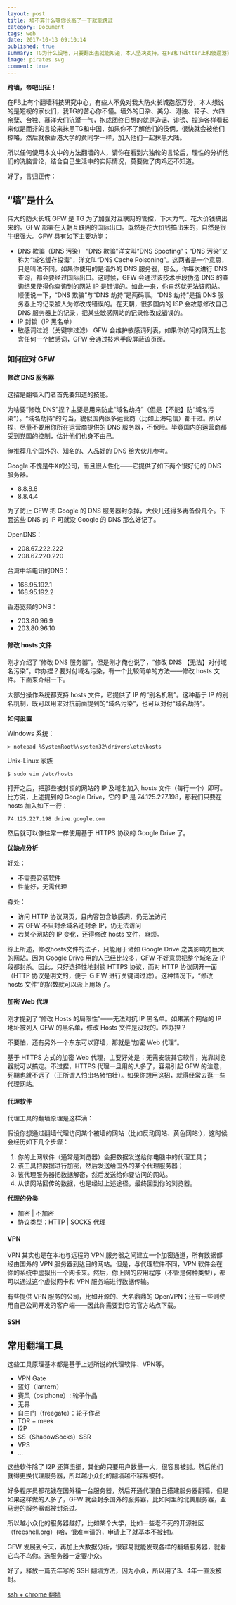 ```yaml
---
layout: post
title: 墙不算什么等你长高了一下就能跨过
category: Document
tags: web
date: 2017-10-13 09:10:14
published: true
summary: TG为什么设墙，只要翻出去就能知道，本人坚决支持。在FB和Twitter上和傻逼港独台独轮子六四余孽征战了多年，发现绝大部分出去的兔子们都是好兔子，当然也有反水的，被六独轮洗脑的。无论如何能翻出去的智商都还可以吧，大家出去后不要弱了我强汉威风！
image: pirates.svg
comment: true
---
```


**跨墙，帝吧出征！**

在FB上有个翻墙科技研究中心，有些人不免对我大防火长城抱怨万分，本人想说的是短视的家伙们，我TG的苦心你不懂。墙外的日杂、美分、港独、轮子、六四余孽、台独、慕洋犬们沆瀣一气，抱成团终日想的就是造谣、诽谤、捏造各样看起来似是而非的言论来抹黑TG和中国，如果你不了解他们的伎俩，很快就会被他们掠略，然后就像香港大学的黄同学一样，加入他们一起抹黑大陆。

所以任何使用本文中的方法翻墙的人，请你在看到六独轮的言论后，理性的分析他们的洗脑言论，结合自己生活中的实际情况，莫要做了肉鸡还不知道。

好了，言归正传：


## “墙”是什么

伟大的防火长城 GFW 是 TG 为了加强对互联网的管控，下大力气、花大价钱搞出来的。GFW 部署在天朝互联网的国际出口。既然是花大价钱搞出来的，自然是很牛很强大。GFW 具有如下主要功能：

- DNS 欺骗（DNS 污染）
    “DNS 欺骗”洋文叫“DNS Spoofing”；“DNS 污染”又称为“域名缓存投毒”，洋文叫“DNS Cache Poisoning”。这两者是一个意思，只是叫法不同。如果你使用的是墙外的 DNS 服务器，那么，你每次进行 DNS 查询，都会要经过国际出口。这时候，GFW 会通过该技术手段伪造 DNS 的查询结果使得你查询到的网站 IP 是错误的。如此一来，你自然就无法该网站。顺便说一下，“DNS 欺骗”与“DNS 劫持”是两码事。“DNS 劫持”是指 DNS 服务器上的记录被人为修改成错误的。在天朝，很多国内的 ISP 会故意修改自己 DNS 服务器上的记录，把某些敏感网站的记录修改成错误的。
- IP 封锁（IP 黑名单）
- 敏感词过滤（关键字过滤）
    GFW 会维护敏感词列表，如果你访问的网页上包含任何一个敏感词，GFW 会通过技术手段屏蔽该页面。


### 如何应对 GFW

#### 修改 DNS 服务器

这招是翻墙入门者首先要知道的技能。

为啥要“修改 DNS”捏？主要是用来防止“域名劫持”（但是【不能】防“域名污染”）。“域名劫持”的勾当，貌似国内很多运营商（比如上海电信）都干过。所以捏，尽量不要用你所在运营商提供的 DNS 服务器，不保险。毕竟国内的运营商都受到党国的控制，估计他们也身不由己。

俺推荐几个国外的、知名的、人品好的 DNS 给大伙儿参考。

Google 不愧是牛X的公司，而且很人性化——它提供了如下两个很好记的 DNS 服务器。

- 8.8.8.8
- 8.8.4.4

为了防止 GFW 把 Google 的 DNS 服务器封杀掉，大伙儿还得多再备份几个。下面这些 DNS 的 IP 可就没 Google 的 DNS 那么好记了。

OpenDNS：

- 208.67.222.222
- 208.67.220.220

台湾中华电讯的DNS：

- 168.95.192.1
- 168.95.192.2

香港宽频的DNS：

- 203.80.96.9
- 203.80.96.10

#### 修改 hosts 文件

刚才介绍了“修改 DNS 服务器”。但是刚才俺也说了，“修改 DNS 【无法】对付域名污染”。咋办捏？要对付域名污染，有一个比较简单的方法——修改 hosts 文件。下面来介绍一下。

大部分操作系统都支持 hosts 文件，它提供了 IP 的“别名机制”。这种基于 IP 的别名机制，既可以用来对抗前面提到的“域名污染”，也可以对付“域名劫持”。

**如何设置**

Windows 系统：

```
> notepad %SystemRoot%\system32\drivers\etc\hosts
```

Unix-Linux 家族

```
$ sudo vim /etc/hosts
```

打开之后，把那些被封锁的网站的 IP 及域名加入 hosts 文件（每行一个）即可。比方说，上述提到的 Google Drive，它的 IP 是 74.125.227.198，那我们只要在 hosts 加入如下一行：

```
74.125.227.198 drive.google.com
```

然后就可以像往常一样使用基于 HTTPS 协议的 Google Drive 了。

**优缺点分析**

好处：

- 不需要安装软件
- 性能好，无需代理

孬处：

- 访问 HTTP 协议网页，且内容包含敏感词，仍无法访问
- 若 GFW 不只封杀域名还封杀 IP，仍无法访问
- 若某个网站的 IP 变化，还得修改 hosts 文件，麻烦。

综上所述，修改hosts文件的法子，只能用于诸如 Google Drive 之类影响力巨大的网站。因为 Google Drive 用的人已经比较多，GFW 不好意思把整个域名及 IP 段都封杀。因此，只好选择性地封锁 HTTPS 协议，而对 HTTP 协议网开一面（HTTP 协议是明文的，便于 ＧＦW 进行关键词过滤）。这种情况下，“修改 hosts 文件”的招数就可以派上用场了。

#### 加密 Web 代理

刚才提到了“修改 Hosts 的局限性”——无法对抗 IP 黑名单。如果某个网站的 IP 地址被列入 GFW 的黑名单，修改 Hosts 文件是没戏的。咋办捏？

不要怕，还有另外一个东东可以穿墙，那就是“加密 Web 代理”。

基于 HTTPS 方式的加密 Web 代理，主要好处是：无需安装其它软件，光靠浏览器就可以搞定。不过捏，HTTPS 代理一旦用的人多了，容易引起 GFW  的注意，死期也就不远了（正所谓人怕出名猪怕壮）。如果你想用这招，就得经常去逛一些代理网站。

#### 代理软件

代理工具的翻墙原理是这样滴：

假设你想通过翻墙代理访问某个被墙的网站（比如反动网站、黄色网站:），这时候会经历如下几个步骤：

1. 你的上网软件（通常是浏览器）会把数据发送给你电脑中的代理工具；
2. 该工具把数据进行加密，然后发送给国外的某个代理服务器；
3. 该代理服务器把数据解密，然后发送给你要访问的网站。
4. 从该网站回传的数据，也是经过上述途径，最终回到你的浏览器。

**代理的分类**

- 加密 | 不加密
- 协议类型：HTTP | SOCKS 代理


#### VPN

VPN 其实也是在本地与远程的 VPN 服务器之间建立一个加密通道，所有数据都经由国外的 VPN 服务器到达目的网站。但是，与代理软件不同，VPN 软件会在你的系统中虚拟出一个网卡来。然后，你上网的应用程序（不管是何种类型），都可以通过这个虚拟网卡和 VPN 服务端进行数据传输。

有些提供 VPN 服务的公司，比如开源的、大名鼎鼎的 OpenVPN；还有一些则使用自己公司开发的客户端——因此你需要到它的官方站点下载。

#### SSH


## 常用翻墙工具

这些工具原理基本都是基于上述所说的代理软件、VPN等。

- VPN Gate
- 蓝灯（lantern）
- 赛风（psiphone）: 轮子作品
- 无界
- 自由门（freegate）：轮子作品
- TOR + meek
- I2P
- SS（ShadowSocks）SSR
- VPS
- ...

这些软件除了 I2P 还算坚挺，其他的只要用户数量一大，很容易被封。然后他们就得更换代理服务器，所以越小众化的翻墙越不容易被封。

好多程序员都花钱在国外租一台服务器，然后开通代理自己搭建服务器翻墙，但是如果这样做的人多了，GFW 就会封杀国外的服务器，比如阿里的北美服务器，亚马逊的服务器都被封杀过。

所以越小众化的服务器越好，比如某个大学，比如一些老不死的开源社区（freeshell.org）(哈，很难申请的，申请上了就基本不被封)。

GFW 发展到今天，再加上大数据分析，很容易就能发现各样的翻墙服务器，就看它鸟不鸟你。选服务器一定要小众。

好了，释放一篇去年写的 SSH 翻墙方法，因为小众，所以用了3、4年一直没被封。

[ssh + chrome 翻墙](./2016-10-11-linux-ssh-server-break-wall.markdown)

